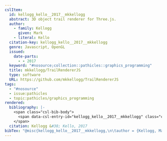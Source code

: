 ```yaml
---
cslItem:
  id: kellogg_kello__2017__mkkellogg
  abstract: 3D object trail renderer for Three.js.
  author:
    - family: Kellogg
      given: Mark
    - literal: Kello
  citation-key: kellogg_kello__2017__mkkellogg
  genre: Javascript, OpenGL
  issued:
    date-parts:
      - - 2017
  keyword: "#nosource;collection::pathicles::graphics_programming"
  title: mkkellogg/TrailRendererJS
  type: software
  URL: https://github.com/mkkellogg/TrailRendererJS
tags:
  - "#nosource"
  - issue:pathicles
  - topic:pathicles/graphics_programming
rendered:
  bibliography: |-
    <span class="csl-bib-body">
      <span data-csl-entry-id="kellogg_kello__2017__mkkellogg" class="csl-entry">Kellogg, M. &#38; Kello. 2017. <i>mkkellogg/TrailRendererJS</i> [Javascript, OpenGL]. <a href='https://github.com/mkkellogg/TrailRendererJS'>https://github.com/mkkellogg/TrailRendererJS</a></span>
    </span>
  citation: Kellogg &#38; Kello, 2017
bibTex: "@misc{kellogg_kello__2017__mkkellogg,\n\tauthor = {Kellogg, Mark and {Kello}},\n\tyear = {2017},\n\ttitle = {mkkellogg/{TrailRendererJS}},\n\ttype = {Javascript, {OpenGL}},\n\thowpublished = {https://github.com/mkkellogg/TrailRendererJS},\n}\n\n"
---
```


